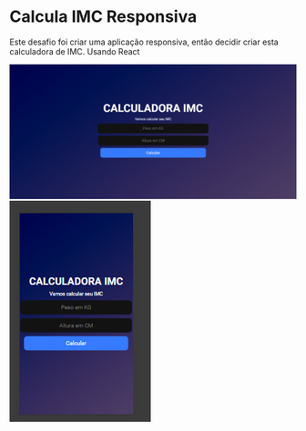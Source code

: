 # Calcula IMC Responsiva 

Este desafio foi criar uma aplicação responsiva, então decidir criar esta calculadora de IMC. Usando React

![](public\printprojeto.png)
![](public\printprojeto1.png)
